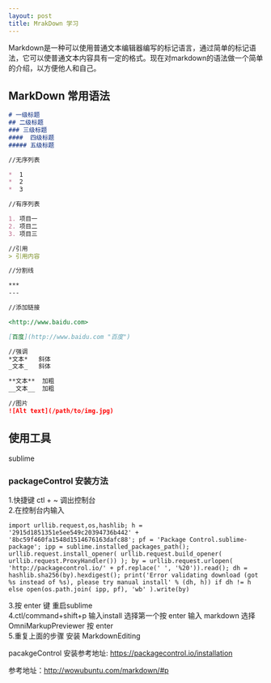 ```yaml
---
layout: post
title: MrakDown 学习
---
```


Markdown是一种可以使用普通文本编辑器编写的标记语言，通过简单的标记语法，它可以使普通文本内容具有一定的格式。现在对markdown的语法做一个简单的介绍，以方便他人和自己。

## MarkDown  常用语法

```markdown
# 一级标题
## 二级标题
### 三级标题
####  四级标题
##### 五级标题

//无序列表

*  1
*  2
*  3

//有序列表

1. 项目一
2. 项目二
3. 项目三

//引用
> 引用内容

//分割线

***
---

//添加链接

<http://www.baidu.com>  

[百度](http://www.baidu.com "百度")

//强调
*文本*   斜体
_文本_   斜体

**文本**  加粗
__文本__  加粗

//图片
![Alt text](/path/to/img.jpg)

```



## 使用工具
 
 sublime  

### packageControl 安装方法

 1.快捷键  ctl + ~ 调出控制台  
 2.在控制台内输入

    import urllib.request,os,hashlib; h = '2915d1851351e5ee549c20394736b442' + '8bc59f460fa1548d1514676163dafc88'; pf = 'Package Control.sublime-package'; ipp = sublime.installed_packages_path(); urllib.request.install_opener( urllib.request.build_opener( urllib.request.ProxyHandler()) ); by = urllib.request.urlopen( 'http://packagecontrol.io/' + pf.replace(' ', '%20')).read(); dh = hashlib.sha256(by).hexdigest(); print('Error validating download (got %s instead of %s), please try manual install' % (dh, h)) if dh != h else open(os.path.join( ipp, pf), 'wb' ).write(by)
 
 3.按 enter 键 重启sublime  
 4.ctl/command+shift+p  输入install 选择第一个按 enter   输入 markdown 选择  OmniMarkupPreviewer 按 enter      
 5.重复上面的步骤 安装 MarkdownEditing    



 pacakgeControl 安装参考地址: <https://packagecontrol.io/installation>



参考地址：<http://wowubuntu.com/markdown/#p>